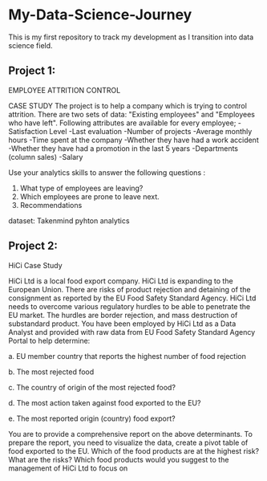 # My-Data-Science-Journey
This is my first repository to track my development as I transition into data science field.



## Project 1: 
EMPLOYEE ATTRITION CONTROL

CASE STUDY
The project is to help a company which is trying to control attrition. There are two sets of data: "Existing employees" and "Employees who have left". Following attributes are available for every employee;
-Satisfaction Level
-Last evaluation
-Number of projects
-Average monthly hours
-Time spent at the company
-Whether they have had a work accident
-Whether they have had a promotion in the last 5 years
-Departments (column sales)
-Salary

Use your analytics skills to answer the following questions :
1. What type of employees are leaving?
2. Which employees are prone to leave next.
3. Recommendations

dataset: Takenmind pyhton analytics


## Project 2: 
HiCi Case Study

HiCi Ltd is a local food export company. HiCi Ltd is expanding to the European 
Union. There are risks of product rejection and detaining of the consignment as reported 
by the EU Food Safety Standard Agency. HiCi Ltd needs to overcome various regulatory 
hurdles to be able to penetrate the EU market. The hurdles are border rejection, and 
mass destruction of substandard product. You have been employed by HiCi Ltd as a Data 
Analyst and provided with raw data from EU Food Safety Standard Agency Portal to help 
determine:

a. EU member country that reports the highest number of food rejection

b. The most rejected food

c. The country of origin of the most rejected food?

d. The most action taken against food exported to the EU?

e. The most reported origin (country) food export?

You are to provide a comprehensive report on the above determinants. To prepare the 
report, you need to visualize the data, create a pivot table of food exported to the EU.
Which of the food products are at the highest risk? What are the risks? 
Which food products would you suggest to the management of HiCi Ltd to focus on
